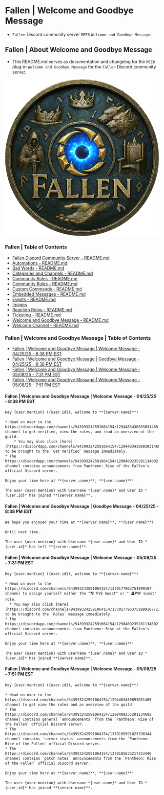 <!-- omit from toc -->
# Fallen | Welcome and Goodbye Message
* `Fallen` Discord community server `MEE6` `Welcome and Goodbye Message`.

<!-- omit from toc -->
## Fallen | About Welcome and Goodbye Message
* This README.md serves as documentation and changelog for the `MEE6` plug-in `Welcome and Goodbye Message` for the `Fallen` Discord community server.

![alttext](/Images/Server%20Icons/Fallen%20-%20Server%20Icons%20-%20949x969.png)

<!-- omit from toc -->
### Fallen | Table of Contents
* [Fallen Discord Community Server - README.md](/README.md)
* [Automations - README.md](/Automations/README.md)
* [Bad Words - README.md](/Bad%20Words/README.md)
* [Categories and Channels - README.md](/Categories%20and%20Channels/README.md)
* [Community Roles - README.md](/Community%20Roles/README.md)
* [Community Rules - README.md](/Community%20Rules/README.md)
* [Custom Commands - README.md](/Custom%20Commands/README.md)
* [Embedded Messages - README.md](/Embedded%20Messages/README.md)
* [Events - README.md](/Events/README.md)
* [Images](/Images/)
* [Reaction Roles - README.md](/Reaction%20Roles/README.md)
* [Ticketing - README.md](/Ticketing/README.md)
* [Welcome and Goodbye Message - README.md](/Welcome%20and%20Goodbye%20Message/README.md)
* [Welcome Channel - README.md](/Welcome%20Channel/README.md)

<!-- omit from toc -->
### Fallen | Welcome and Goodbye Message | Table of Contents
* [Fallen | Welcome and Goodbye Message | Welcome Message - 04/25/25 - 8:38 PM EST](#fallen--welcome-and-goodbye-message--welcome-message---042525---838-pm-est)
* [Fallen | Welcome and Goodbye Message | Goodbye Message - 04/25/25 - 8:38 PM EST](#fallen--welcome-and-goodbye-message--goodbye-message---042525---838-pm-est)
* [Fallen | Welcome and Goodbye Message | Welcome Message - 05/08/25 - 7:31 PM EST](#fallen--welcome-and-goodbye-message--welcome-message---050825---731-pm-est)
* [Fallen | Welcome and Goodbye Message | Welcome Message - 05/08/25 - 7:51 PM EST](#fallen--welcome-and-goodbye-message--welcome-message---050825---751-pm-est)

#### Fallen | Welcome and Goodbye Message | Welcome Message - 04/25/25 - 8:38 PM EST
```
Hey {user.mention} ({user.id}), welcome to **{server.name}**!

* Head on over to the https://discordapp.com/channels/943993242591064154/1294483430893031465 channel to get verified, view the rules, and read an overview of the guild.
    * You may also click [here](https://discordapp.com/channels/943993242591064154/1294483430893031465/1294801647607873587) to be brought to the `Get Verified` message immediately.
* The https://discordapp.com/channels/943993242591064154/1298409235201134602 channel contains announcements from Pantheon: Rise of the Fallen's official Discord server.

Enjoy your time here at **{server.name}**, **{user.name}**!

The user {user.mention} with Username *{user.name}* and User ID *{user.id}* has joined **{server.name}**.
```

#### Fallen | Welcome and Goodbye Message | Goodbye Message - 04/25/25 - 8:38 PM EST
```
We hope you enjoyed your time at **{server.name}**, **{user.name}**!

Until next time.

The user {user.mention} with Username *{user.name}* and User ID *{user.id}* has left **{server.name}**.
```

#### Fallen | Welcome and Goodbye Message | Welcome Message - 05/08/25 - 7:31 PM EST
```
Hey {user.mention} ({user.id}), welcome to **{server.name}**!

* Head on over to the https://discord.com/channels/943993242591064154/1370177963751899167 channel to assign yourself either the "🌎 PVE Guest" or " 🪦PVP Guest" role.
  * You may also click [here](https://discord.com/channels/943993242591064154/1370177963751899167/1370178096841621556) to be brought to the `Roles` message immediately.
* The https://discordapp.com/channels/943993242591064154/1298409235201134602 channel contains announcements from Pantheon: Rise of the Fallen's official Discord server.

Enjoy your time here at **{server.name}**, **{user.name}**!

The user {user.mention} with Username *{user.name}* and User ID *{user.id}* has joined **{server.name}**.
```

#### Fallen | Welcome and Goodbye Message | Welcome Message - 05/08/25 - 7:51 PM EST
```
Hey {user.mention} ({user.id}), welcome to **{server.name}**!

* Head on over to the https://discord.com/channels/943993242591064154/1294483430893031465 channel to get view the rules and an overview of the guild.
* The https://discord.com/channels/943993242591064154/1298409235201134602 channel contains general `announcements` from the `Pantheon: Rise of the Fallen` official Discord server.
* The https://discord.com/channels/943993242591064154/1370185591823798344 channel contains `server status` announcements from the `Pantheon: Rise of the Fallen` official Discord server.
* The https://discord.com/channels/943993242591064154/1370185633217253446 channel contains `patch notes` announcements from the `Pantheon: Rise of the Fallen` official Discord server.

Enjoy your time here at **{server.name}**, **{user.name}**!

The user {user.mention} with Username *{user.name}* and User ID *{user.id}* has joined **{server.name}**.
```
